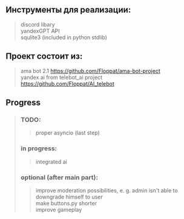 ## Инструменты для реализации:
> discord libary  
> yandexGPT API  
> squlite3 (included in python stdlib)  

## Проект состоит из:
> ama bot 2.1 https://github.com/Floppat/ama-bot-project  
> yandex ai from telebot_ai project https://github.com/Floppat/AI_telebot
## Progress
> ### TODO:
>> proper asyncio (last step)
>
>### in progress:
>> integrated ai 
>
>### optional (after main part):
>> improve moderation possibilities, e. g. admin isn't able to downgrade himself to user  
>> make buttons.py shorter  
>> improve gameplay  
